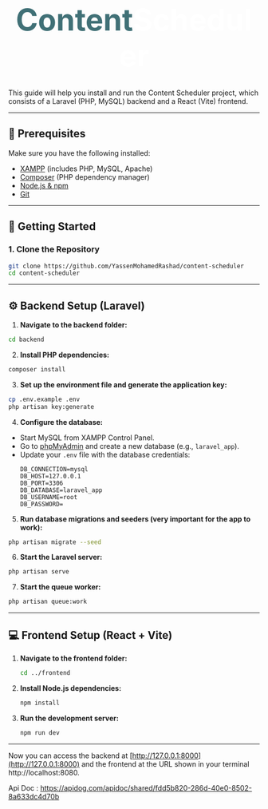 <p align="center"  style="font-size : 30px;">
  <a href="https://github.com/YassenMohamedRashad/content-scheduler" target="_blank" style="font-size: 2em; font-weight: bold; text-decoration: none; color: white;">
    <span style="font-weight: bold;"><span style="color : #407076">Content</span>Scheduler</span>
  </a>
</p>

This guide will help you install and run the Content Scheduler project, which consists of a Laravel (PHP, MySQL) backend and a React (Vite) frontend.

---

## 🧰 Prerequisites

Make sure you have the following installed:

- [XAMPP](https://www.apachefriends.org/index.html) (includes PHP, MySQL, Apache)
- [Composer](https://getcomposer.org/download/) (PHP dependency manager)
- [Node.js & npm](https://nodejs.org/)
- [Git](https://git-scm.com/)

---

## 🚀 Getting Started

### 1. Clone the Repository

```bash
git clone https://github.com/YassenMohamedRashad/content-scheduler
cd content-scheduler
```

---

## ⚙️ Backend Setup (Laravel)

1. **Navigate to the backend folder:**

  ```bash
  cd backend
  ```

2. **Install PHP dependencies:**

  ```bash
  composer install
  ```

3. **Set up the environment file and generate the application key:**

  ```bash
  cp .env.example .env
  php artisan key:generate
  ```

4. **Configure the database:**

  - Start MySQL from XAMPP Control Panel.
  - Go to [phpMyAdmin](http://localhost/phpmyadmin) and create a new database (e.g., `laravel_app`).
  - Update your `.env` file with the database credentials:
    ```
    DB_CONNECTION=mysql
    DB_HOST=127.0.0.1
    DB_PORT=3306
    DB_DATABASE=laravel_app
    DB_USERNAME=root
    DB_PASSWORD=
    ```

5. **Run database migrations and seeders (very important for the app to work):**

  ```bash
  php artisan migrate --seed
  ```

6. **Start the Laravel server:**

  ```bash
  php artisan serve
  ```

7. **Start the queue worker:**

  ```bash
  php artisan queue:work
  ```

---

## 💻 Frontend Setup (React + Vite)

1. **Navigate to the frontend folder:**

    ```bash
    cd ../frontend
    ```

2. **Install Node.js dependencies:**

    ```bash
    npm install
    ```

3. **Run the development server:**

    ```bash
    npm run dev
    ```

---

Now you can access the backend at [http://127.0.0.1:8000](http://127.0.0.1:8000) and the frontend at the URL shown in your terminal http://localhost:8080.

Api Doc : https://apidog.com/apidoc/shared/fdd5b820-286d-40e0-8502-8a633dc4d70b

